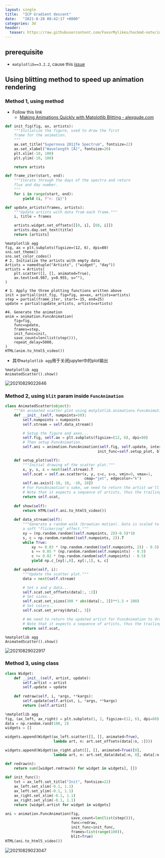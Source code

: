 ```yaml
---
layout: single
title:  "ICP Gradient descent"
date:   "2021-8-28 00:42:17 +0800"
categories: 3d
header:
  teaser: https://raw.githubusercontent.com/FavorMylikes/hackmd-note/img/img20210828004409.png
---
```


## prerequisite

- `matplotlib==3.2.2`, cause this [issue](https://github.com/matplotlib/matplotlib/issues/19040)

## Using blitting method to speed up animation rendering

### Method 1, using method

- Follow this link
  - [Making Animations Quickly with Matplotlib Blitting - alexgude.com](https://alexgude.com/blog/matplotlib-blitting-supernova/)

```python
def init_fig(fig, ax, artists):
    """Initialize the figure, used to draw the first
    frame for the animation.
    """
    ax.set_title("Supernova 2011fe Spectrum", fontsize=22)
    ax.set_xlabel("Wavelength [Å]", fontsize=20)
    plt.xlim(-10, 100)
    plt.ylim(-10, 100)

    return artists

def frame_iter(start, end):
    """Iterate through the days of the spectra and return
    flux and day number.
    """
    for i in range(start, end):
        yield (i, f"n: {i}")

def update_artists(frames, artists):
    """Update artists with data from each frame."""
    i, title = frames

    artists.widget.set_offsets([[0, i], [60, i]])
    artists.day.set_text(title)
    return [artists]

```

```ipynb
%matplotlib agg
fig, ax = plt.subplots(figsize=(12, 6), dpi=80)
sns.set_theme()
sns.set_color_codes()
# 2. Initialize the artists with empty data
Artists = namedtuple("Artists", ("widget", "day"))
artists = Artists(
    plt.scatter([], [], animated=True),
    ax.text(x=0.987, y=0.955, s=""),
)

# 3. Apply the three plotting functions written above
init = partial(init_fig, fig=fig, ax=ax, artists=artists)
step = partial(frame_iter, start=-15, end=25)
update = partial(update_artists, artists=artists)

#4. Generate the animation
anim = animation.FuncAnimation(
    fig=fig,
    func=update,
    frames=step,
    init_func=init,
    save_count=len(list(step())),
    repeat_delay=5000,
)
HTML(anim.to_html5_video())
```

- 其中`matplotlib agg`用于关闭jupyter中的plot输出

```ipynb
%matplotlib agg
AnimatedScatter().show()
```

<img src="https://raw.githubusercontent.com/FavorMylikes/hackmd-note/img/img20210829022646.png" alt="20210829022646"/>

### Method 2, using `blit` param inside `FuncAnimation`

```python
class AnimatedScatter(object):
    """An animated scatter plot using matplotlib.animations.FuncAnimation."""
    def __init__(self, numpoints=50):
        self.numpoints = numpoints
        self.stream = self.data_stream()

        # Setup the figure and axes...
        self.fig, self.ax = plt.subplots(figsize=(12, 6), dpi=80)
        # Then setup FuncAnimation.
        self.ani = animation.FuncAnimation(self.fig, self.update, interval=5, 
                                          init_func=self.setup_plot, blit=True)

    def setup_plot(self):
        """Initial drawing of the scatter plot."""
        x, y, s, c = next(self.stream).T
        self.scat = self.ax.scatter(x, y, c=c, s=s, vmin=0, vmax=1,
                                    cmap="jet", edgecolor="k")
        self.ax.axis([-10, 10, -10, 10])
        # For FuncAnimation's sake, we need to return the artist we'll be using
        # Note that it expects a sequence of artists, thus the trailing comma.
        return self.scat,
    
    def show(self):
        return HTML(self.ani.to_html5_video())
    
    def data_stream(self):
        """Generate a random walk (brownian motion). Data is scaled to produce
        a soft "flickering" effect."""
        xy = (np.random.random((self.numpoints, 2))-0.5)*10
        s, c = np.random.random((self.numpoints, 2)).T
        while True:
            xy += 0.03 * (np.random.random((self.numpoints, 2)) - 0.5)
            s += 0.05 * (np.random.random(self.numpoints) - 0.5)
            c += 0.02 * (np.random.random(self.numpoints) - 0.5)
            yield np.c_[xy[:,0], xy[:,1], s, c]

    def update(self, i):
        """Update the scatter plot."""
        data = next(self.stream)

        # Set x and y data...
        self.scat.set_offsets(data[:, :2])
        # Set sizes...
        self.scat.set_sizes(300 * abs(data[:, 2])**1.5 + 200)
        # Set colors..
        self.scat.set_array(data[:, 3])

        # We need to return the updated artist for FuncAnimation to draw..
        # Note that it expects a sequence of artists, thus the trailing comma.
        return self.scat,
```

```jupyter
%matplotlib agg
AnimatedScatter().show()
```

<img src="https://raw.githubusercontent.com/FavorMylikes/hackmd-note/img/img20210829022917.png" alt="20210829022917"/>

### Method 3, using class

```python
class Widget:
    def __init__(self, artist, update):
        self.artist = artist
        self.update = update
        
    def redraw(self, i, *args, **kargs):
        self.update(self.artist, i, *args, **kargs)
        return [self.artist]
```

```python
%matplotlib agg
fig, (ax_left, ax_right) = plt.subplots(1, 2, figsize=(12, 6), dpi=80)
data = np.random.rand(100, 2)
widgets = []

widgets.append(Widget(ax_left.scatter([], [], animated=True), 
                      lambda art, n: art.set_offsets(data[:n, :])))

widgets.append(Widget(ax_right.plot([], [], animated=True)[0], 
                      lambda art, n: art.set_data(data[:n, 0], data[:n, 1])))

def redraw(n):
    return sum([widget.redraw(n) for widget in widgets], [])
        
def init_func():
    txt = ax_left.set_title("Init", fontsize=22)
    ax_left.set_xlim(-0.1, 1.1)
    ax_left.set_ylim(-0.1, 1.1)
    ax_right.set_xlim(-0.1, 1.1)
    ax_right.set_ylim(-0.1, 1.1)
    return [widget.artist for widget in widgets]
```

```python
ani = animation.FuncAnimation(fig, 
                              save_count=len(list(step())),
                              func=redraw,
                              init_func=init_func, 
                              frames=list(range(100)),
                              blit=True)
HTML(ani.to_html5_video())
```

<img src="https://raw.githubusercontent.com/FavorMylikes/hackmd-note/img/img20210829023047.png" alt="20210829023047"/>
